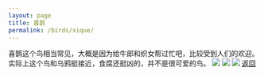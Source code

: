 ```yaml
---
layout: page
title: 喜鹊
permalink: /birds/xique/
---
```

喜鹊这个鸟相当常见，大概是因为给牛郎和织女帮过忙吧，比较受到人们的欢迎。实际上这个鸟和乌鸦挺接近，食腐还挺凶的，并不是很可爱的鸟。 
![](../picture/xique/DSC_1633.jpg)
![](../picture/xique/DSC_2722.jpg)
![](../picture/xique/DSC_7546.jpg)
[返回](../../)
